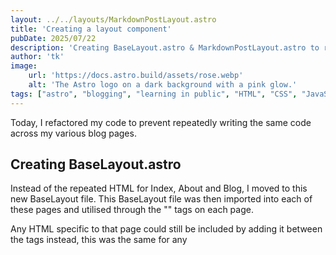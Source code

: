 ```yaml
---
layout: ../../layouts/MarkdownPostLayout.astro
title: 'Creating a layout component'
pubDate: 2025/07/22
description: 'Creating BaseLayout.astro & MarkdownPostLayout.astro to re-use my layouts across pages.'
author: 'tk'
image:
    url: 'https://docs.astro.build/assets/rose.webp'
    alt: 'The Astro logo on a dark background with a pink glow.'
tags: ["astro", "blogging", "learning in public", "HTML", "CSS", "JavaScript"]
---
```

Today, I refactored my code to prevent repeatedly writing the same code across my various blog pages.

## Creating BaseLayout.astro

Instead of the repeated HTML for Index, About and Blog, I moved to this new BaseLayout file. This BaseLayout file was then imported into each of these pages and utilised through the "<BaseLayout>" tags on each page.

Any HTML specific to that page could still be included by adding it between the <BaseLayout> tags instead, this was the same for any <style> tags and styling added to specific pages.

Finally, I passed the pageTitle value from each of the pages to the layout component. I then changed the BaseLayout component again to receive the page title through Astro.props instead of defining it as a constant. 

The reasoning behind this is that I encountered an issue because the BaseLayout component is just the Index page copied and pasted and therefore would have had a static title. 

## Creating MarkdownPostLayout.astro

I added a layout specifically for blog posts called MardownPostLayout.astro.

This allowed me to remove repetitive code from the blog posts, as well as utilising the frontmatter for more dynamic and efficient content. 

This meant that I could take the e.g. date, author from the frontmatter and automatically put this in each blog post rather than typing it out each time.

I also then was able to apply the styles from global.css to my blog posts.

## Bugs

I found a bug following applying the MarkdownPostLayout.astro & global.css files to my blog posts.

I first noticed this when opening the site from a mobile view, and found that the content had huge margins on either side.

I realised that the meta viewport tag wasn't applying correctly. This was because the tag was in my BaseLayout file but not my MarkdownPostLayout file.

Once I added the tag here, the site displayed correctly on mobile.